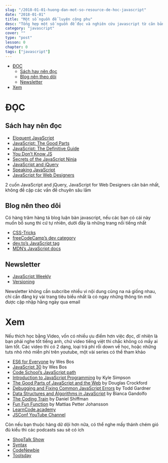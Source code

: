 ```yaml
---
slug: "/2018-01-01-huong-dan-mot-so-resource-de-hoc-javascript"
date: "2018-01-01"
title: "Một số nguồn để luyện công phu"
desc: "Tổng hợp một số nguồn để đọc và nghiên cứu javascript từ căn bản đến chuyên sâu"
category: "javascript"
cover: ""
type: "post"
lesson: 0
chapter: 0
tags: ["javascript"]
---
```


<!-- TOC -->

- [ĐỌC](#đọc)
  - [Sách hay nên đọc](#sách-hay-nên-đọc)
  - [Blog nên theo dõi](#blog-nên-theo-dõi)
  - [Newsletter](#newsletter)
- [Xem](#xem)

<!-- /TOC -->

# ĐỌC

## Sách hay nên đọc

- [Eloquent JavaScript](https://eloquentjavascript.net/)
- [JavaScript: The Good Parts](https://www.amazon.com/exec/obidos/ASIN/0596517742/wrrrldwideweb)
- [JavaScript: The Definitive Guide](https://www.amazon.com/JavaScript-Definitive-Guide-Activate-Guides/dp/0596805527)
- [You Don’t Know JS](https://github.com/getify/You-Dont-Know-JS)
- [Secrets of the JavaScript Ninja](https://www.manning.com/books/secrets-of-the-javascript-ninja)
- [JavaScript and jQuery](http://javascriptbook.com/)
- [Speaking JavaScript](http://speakingjs.com/)
- [JavaScript for Web Designers](https://abookapart.com/products/javascript-for-web-designers)

2 cuốn JavaScript and jQuery, JavaScript for Web Designers căn bản nhất, không đề cập các vấn đề chuyên sâu lắm

## Blog nên theo dõi

Có hàng trăm hàng tá blog luận bàn javascript, nếu các bạn có cái này muốn bổ sung thì cứ tự nhiên, dưới đây là những trang nổi tiếng nhất

- [CSS-Tricks](CSS-Tricks)
- [freeCodeCamp’s dev category](https://medium.freecodecamp.org/tagged/web-development)
- [dev.to’s JavaScript tag](https://dev.to/t/javascript)
- [MDN’s JavaScript docs](https://developer.mozilla.org/en-US/docs/Web/JavaScript)

## Newsletter

- [JavaScript Weekly](http://javascriptweekly.com/)
- [Versioning](https://www.sitepoint.com/versioning/)

Newsletter không cần subcribe nhiều vì nội dung cũng na ná giống nhau, chỉ cần đăng ký vài trang tiêu biểu nhất là có ngay những thông tin mới được cập nhập hằng ngày qua email

# Xem

Nếu thích học bằng Video, vốn có nhiều ưu điểm hơn việc đọc, dĩ nhiên là bạn phải nghe tốt tiếng anh, chứ video tiếng việt thì chắc không có mấy ai làm tốt. Các video thì có 2 dạng, loại trả phí rồi down về học, hoặc những tuts nhỏ nhỏ miễn phí trên youtube, một vài series có thể tham khảo

<ul>
<li><a href="https://es6.io">ES6 for Everyone</a> by Wes Bos</li>
<li><a href="https://javascript30.com">JavaScript 30</a> by Wes Bos</li>
<li><a href="https://www.codeschool.com/learn/javascript">Code School’s JavaScript path</a></li>
<li><a href="https://frontendmasters.com/courses/javascript-basics/">Introduction to JavaScript Programming</a> by Kyle Simpson</li>
<li><a href="https://frontendmasters.com/courses/good-parts-javascript-web/">The Good Parts of JavaScript and the Web</a> by Douglas Crockford</li>
<li><a href="https://frontendmasters.com/courses/debugging-javascript/">Debugging and Fixing Common JavaScript Errors</a> by Todd Gardner</li>
<li><a href="https://frontendmasters.com/courses/data-structures-algorithms/">Data Structures and Algorithms in JavaScript</a> by Bianca Gandolfo </li>
<li><a href="http://thecodingtrain.com">The Coding Train</a> by Daniel Shiffman</li>
<li><a href="https://m.youtube.com/channel/UCO1cgjhGzsSYb1rsB4bFe4Q">Fun Fun Function</a> by Mattias Petter Johansson</li>
<li><a href="https://m.youtube.com/learncodeacademy/?uid=VTlvUkGslCV_h-nSAId8Sw">LearnCode.academy</a></li>
<li><a href="https://m.youtube.com/user/jsconfeu">JSConf YouTube Channel</a></li>
</ul>

Còn nếu bạn thuộc hàng dữ dội hơn nữa, có thể nghe mấy thánh chém gió đủ kiểu thì các podcasts sau sẽ có ích

<ul>
<li><a href="http://shoptalkshow.com">ShopTalk Show</a></li>
<li><a href="https://syntax.fm">Syntax</a></li>
<li><a href="https://www.codenewbie.org/podcast">CodeNewbie</a></li>
<li><a href="http://www.toolsday.io">Toolsday</a></li>
</ul>
